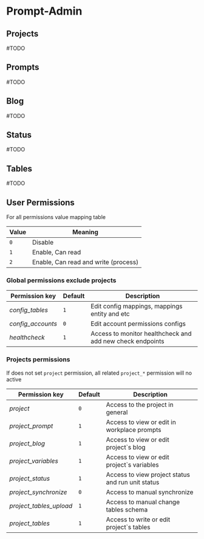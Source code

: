 # Prompt-Admin

## Projects

#TODO

## Prompts

#TODO

## Blog

#TODO

## Status

#TODO

## Tables

#TODO

## User Permissions

For all permissions value mapping table

| Value | Meaning                              |
|-------|--------------------------------------|
| `0`   | Disable                              |
| `1`   | Enable, Can read                     |
| `2`   | Enable, Can read and write (process) |

### Global permissions exclude projects

| Permission key    | Default | Description                                               |
|-------------------|---------|-----------------------------------------------------------|
| _config_tables_   | `1`     | Edit config mappings, mappings entity and etc             |
| _config_accounts_ | `0`     | Edit account permissions configs                          |
| _healthcheck_     | `1`     | Access to monitor healthcheck and add new check endpoints |

### Projects permissions

If does not set `project` permission, all related `project_*` permission will no active

| Permission key          | Default | Description                                       |
|-------------------------|---------|---------------------------------------------------|
| _project_               | `0`     | Access to the project in general                  |
| _project_prompt_        | `1`     | Access to view or edit in workplace prompts       |
| _project_blog_          | `1`     | Access to view or edit project`s blog             |
| _project_variables_     | `1`     | Access to view or edit project`s variables        |
| _project_status_        | `1`     | Access to view project status and run unit status |
| _project_synchronize_   | `0`     | Access to manual synchronize                      |
| _project_tables_upload_ | `1`     | Access to manual change tables schema             |
| _project_tables_        | `1`     | Access to write or edit project`s tables          |
